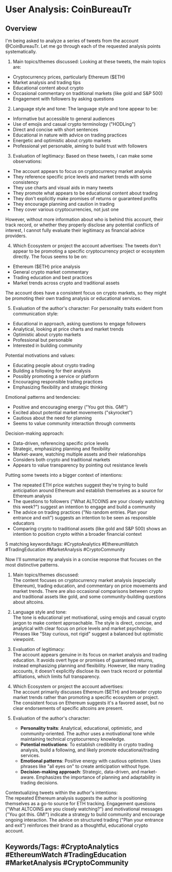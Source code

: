 # User Analysis: CoinBureauTr

## Overview

<think>
I'm being asked to analyze a series of tweets from the account @CoinBureauTr. Let me go through each of the requested analysis points systematically.

1. Main topics/themes discussed:
Looking at these tweets, the main topics are:
- Cryptocurrency prices, particularly Ethereum ($ETH)
- Market analysis and trading tips
- Educational content about crypto
- Occasional commentary on traditional markets (like gold and S&P 500)
- Engagement with followers by asking questions

2. Language style and tone:
The language style and tone appear to be:
- Informative but accessible to general audiences
- Use of emojis and casual crypto terminology ("HODLing")
- Direct and concise with short sentences
- Educational in nature with advice on trading practices
- Energetic and optimistic about crypto markets
- Professional yet personable, aiming to build trust with followers

3. Evaluation of legitimacy:
Based on these tweets, I can make some observations:
- The account appears to focus on cryptocurrency market analysis
- They reference specific price levels and market trends with some consistency
- They use charts and visual aids in many tweets
- They promote what appears to be educational content about trading
- They don't explicitly make promises of returns or guaranteed profits
- They encourage planning and caution in trading
- They cover various cryptocurrencies, not just one

However, without more information about who is behind this account, their track record, or whether they properly disclose any potential conflicts of interest, I cannot fully evaluate their legitimacy as financial advice providers.

4. Which Ecosystem or project the account advertises:
The tweets don't appear to be promoting a specific cryptocurrency project or ecosystem directly. The focus seems to be on:
- Ethereum ($ETH) price analysis
- General crypto market commentary
- Trading education and best practices
- Market trends across crypto and traditional assets

The account does have a consistent focus on crypto markets, so they might be promoting their own trading analysis or educational services.

5. Evaluation of the author's character:
For personality traits evident from communication style:
- Educational in approach, asking questions to engage followers
- Analytical, looking at price charts and market trends
- Optimistic about crypto markets
- Professional but personable
- Interested in building community

Potential motivations and values:
- Educating people about crypto trading
- Building a following for their analysis
- Possibly promoting a service or platform
- Encouraging responsible trading practices
- Emphasizing flexibility and strategic thinking

Emotional patterns and tendencies:
- Positive and encouraging energy ("You got this. GM!")
- Excited about potential market movements ("skyrocket")
- Cautious about the need for planning
- Seems to value community interaction through comments

Decision-making approach:
- Data-driven, referencing specific price levels
- Strategic, emphasizing planning and flexibility
- Market-aware, watching multiple assets and their relationships
- Considers both crypto and traditional markets
- Appears to value transparency by pointing out resistance levels

Putting some tweets into a bigger context of intentions:
- The repeated ETH price watches suggest they're trying to build anticipation around Ethereum and establish themselves as a source for Ethereum analysis
- The questions to followers ("What ALTCOINS are your closely watching this week?") suggest an intention to engage and build a community
- The advice on trading practices ("No random entries. Plan your entrance and exit") suggests an intention to be seen as responsible educators
- Comparing crypto to traditional assets (like gold and S&P 500) shows an intention to position crypto within a broader financial context

5 matching keywords/tags:
#CryptoAnalytics #EthereumWatch #TradingEducation #MarketAnalysis #CryptoCommunity

Now I'll summarize my analysis in a concise response that focuses on the most distinctive patterns.
</think>

1. Main topics/themes discussed:  
The content focuses on cryptocurrency market analysis (especially Ethereum), trading education, and commentary on price movements and market trends. There are also occasional comparisons between crypto and traditional assets like gold, and some community-building questions about altcoins.

2. Language style and tone:  
The tone is educational yet motivational, using emojis and casual crypto jargon to make content approachable. The style is direct, concise, and analytical with clear focus on price levels and market psychology. Phrases like "Stay curious, not rigid" suggest a balanced but optimistic viewpoint.

3. Evaluation of legitimacy:  
The account appears genuine in its focus on market analysis and trading education. It avoids overt hype or promises of guaranteed returns, instead emphasizing planning and flexibility. However, like many trading accounts, it doesn't explicitly disclose its own track record or potential affiliations, which limits full transparency.

4. Which Ecosystem or project the account advertises:  
The account primarily discusses Ethereum ($ETH) and broader crypto market trends rather than promoting a specific ecosystem or project. The consistent focus on Ethereum suggests it's a favored asset, but no clear endorsements of specific altcoins are present.

5. Evaluation of the author's character:
   - **Personality traits**: Analytical, educational, optimistic, and community-oriented. The author uses a motivational tone while maintaining technical cryptocurrency knowledge.
   - **Potential motivations**: To establish credibility in crypto trading analysis, build a following, and likely promote educational/trading services.
   - **Emotional patterns**: Positive energy with cautious optimism. Uses phrases like "all eyes on" to create anticipation without hype.
   - **Decision-making approach**: Strategic, data-driven, and market-aware. Emphasizes the importance of planning and adaptability in trading decisions.

Contextualizing tweets within the author's intentions:  
The repeated Ethereum analysis suggests the author is positioning themselves as a go-to source for ETH tracking. Engagement questions ("What ALTCOINS are you closely watching?") and motivational messages ("You got this. GM!") indicate a strategy to build community and encourage ongoing interaction. The advice on structured trading ("Plan your entrance and exit") reinforces their brand as a thoughtful, educational crypto account.

**Keywords/Tags:** #CryptoAnalytics #EthereumWatch #TradingEducation #MarketAnalysis #CryptoCommunity
---
